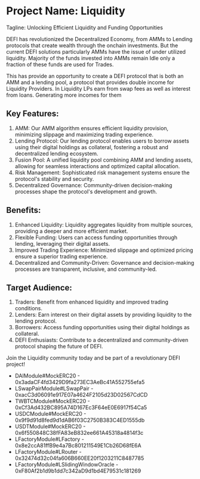 # Project Name: Liquidity

Tagline: Unlocking Efficient Liquidity and Funding Opportunities

DEFI has revolutionized the Decentralized Economy, from AMMs to Lending protocols that create wealth through the onchain investments. But the current DEFI solutions particularly AMMs have the issue of under utilized liquidity. Majority of the funds invested into AMMs remain Idle only a fraction of these funds are used for Trades. 

This has provide an opportunity to create a DEFI protocol that is both an AMM and a lending pool, a protocol that provides double income for Liquidity Providers. In Liquidity LPs earn from swap fees as well as interest from loans. Generating more incomes for them


## Key Features:

1. AMM: Our AMM algorithm ensures efficient liquidity provision, minimizing slippage and maximizing trading experience.
2. Lending Protocol: Our lending protocol enables users to borrow assets using their digital holdings as collateral, fostering a robust and decentralized lending ecosystem.
3. Fusion Pool: A unified liquidity pool combining AMM and lending assets, allowing for seamless interactions and optimized capital allocation.
4. Risk Management: Sophisticated risk management systems ensure the protocol's stability and security.
5. Decentralized Governance: Community-driven decision-making processes shape the protocol's development and growth.

## Benefits:

1. Enhanced Liquidity: Liquidity aggregates liquidity from multiple sources, providing a deeper and more efficient market.
2. Flexible Funding: Users can access funding opportunities through lending, leveraging their digital assets.
3. Improved Trading Experience: Minimized slippage and optimized pricing ensure a superior trading experience.
4. Decentralized and Community-Driven: Governance and decision-making processes are transparent, inclusive, and community-led.

## Target Audience:

1. Traders: Benefit from enhanced liquidity and improved trading conditions.
2. Lenders: Earn interest on their digital assets by providing liquidity to the lending protocol.
3. Borrowers: Access funding opportunities using their digital holdings as collateral.
4. DEFI Enthusiasts: Contribute to a decentralized and community-driven protocol shaping the future of DEFI.

Join the Liquidity community today and be part of a revolutionary DEFI project!




- DAIModule#MockERC20 - 0x3adaCF4fd3429D9fa273EC3AeBc41A552755efa5
- LSwapPairModule#LSwapPair - 0xacC3d06091e917E07a4624F2105d23D02567CdCD
- TWBTCModule#MockERC20 - 0xCf3Ad432BC895A74D167Ec3F64eE0E6917f54Ca5
- USDCModule#MockERC20 - 0x9f9d91d8fed9d1dAB6f03C2750B383C4ED1555db
- USDTModule#MockERC20 - 0x6f550848C38fFA83eB832ee661A45318a4814f3c
- LFactoryModule#LFactory - 0x8e2ccA81ffB9e4a7Bc801211549E1Cb26D68fE6A
- LFactoryModule#LRouter - 0x32474d32c04fa606B660EE20f1203211C8487785
- LFactoryModule#LSlidingWindowOracle - 0xF80Af2b1d9b1dd7c342aD9d1bd4E79531c181269